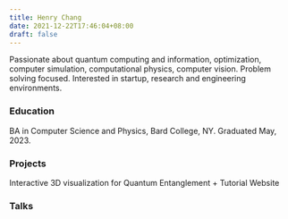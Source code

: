 ```yaml
---
title: Henry Chang
date: 2021-12-22T17:46:04+08:00
draft: false
---
```



Passionate about quantum computing and information, optimization, computer simulation, computational physics, computer vision. Problem solving focused. Interested in startup, research and engineering environments. 

### Education 
BA in Computer Science and Physics, Bard College, NY. Graduated May, 2023. 



### Projects
Interactive 3D visualization for Quantum Entanglement + Tutorial Website


### Talks 